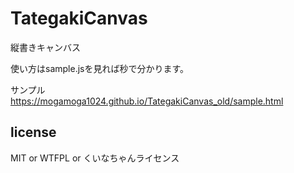 # TategakiCanvas
縦書きキャンバス

使い方はsample.jsを見れば秒で分かります。

サンプル  
https://mogamoga1024.github.io/TategakiCanvas_old/sample.html

## license

MIT or WTFPL or くいなちゃんライセンス
